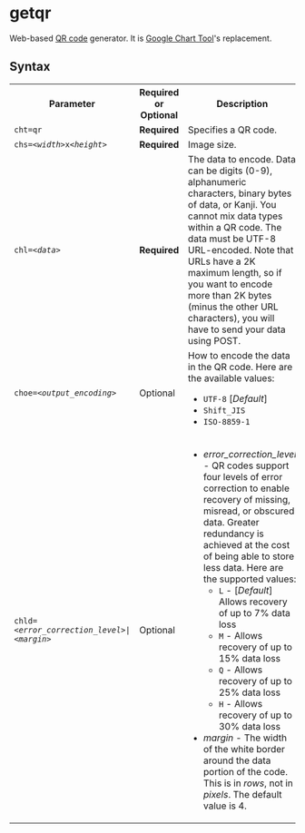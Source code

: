 getqr
=====

Web-based [QR code](http://en.wikipedia.org/wiki/QR_code) generator.
It is [Google Chart Tool](https://developers.google.com/chart/infographics/docs/qr_codes)'s replacement.

Syntax
------

<table cellspacing="code" cellpadding="1">
<tr>
        <th scope="col">Parameter</th>
        <th scope="col">Required or Optional</th>
        <th scope="col">Description</th>
      </tr>
      <tr>
        <td><code>cht=qr</code></td>
        <td><strong>Required</strong></td>
        <td>Specifies a QR code.</td>
      </tr>
      <tr>
        <td><code>chs=&lt;<em>width</em>&gt;x&lt;<em>height</em>&gt;</code></td>
        <td><strong>Required</strong></td>
        <td> Image size.</td>
      </tr>
      <tr>
        <td><code>chl=&lt;<em>data</em>&gt;</code></td>
        <td><strong>Required</strong></td>
        <td>The data to encode. Data can be digits (0-9), alphanumeric characters,
          binary bytes of data, or Kanji. You cannot
          mix data types within a QR code. The data must be UTF-8 URL-encoded. Note
          that URLs have a 2K maximum length, so if you want to encode more than
          2K bytes (minus the other URL characters), you will have to send your data
        using POST.</td>
      </tr>
      <tr>
        <td><code>choe=&lt;<em>output_encoding</em>&gt;</code></td>
        <td>Optional</td>
        <td>How to encode the data in the QR code. Here are the available values:
          <ul>
            <li><code>UTF-8</code> &#91;<em>Default</em>]</li>
            <li><code>Shift_JIS</code></li>
            <li><code>ISO-8859-1</code></li>
        </ul></td>
      </tr>
      <tr>
        <td><code>chld=&lt;<em>error_correction_level</em>&gt;|&lt;<em>margin</em>&gt;</code></td>
        <td>Optional</td>
        <td><ul>
            <li><em>error_correction_level</em> - QR codes support four levels of
              error correction to enable recovery of missing, misread, or obscured
              data. Greater redundancy is achieved at the cost of being able to store
              less data. Here are the supported values:
        <ul>
                  <li><code>L</code> - [<em>Default</em>] Allows recovery of up to
                    7% data loss</li>
                <li><code>M</code> - Allows recovery of up to 15% data loss</li>
                <li><code>Q</code> - Allows recovery of up to 25% data loss</li>
                <li><code>H</code> - Allows recovery of up to 30% data loss</li>
              </ul>
            </li>
          <li><em>margin</em> - The width of the white border around the data portion
              of the code. This is in <em>rows</em>, not in <em>pixels</em>. The default value is
              4.</li>
        </ul></td>
      </tr>
    </table>
